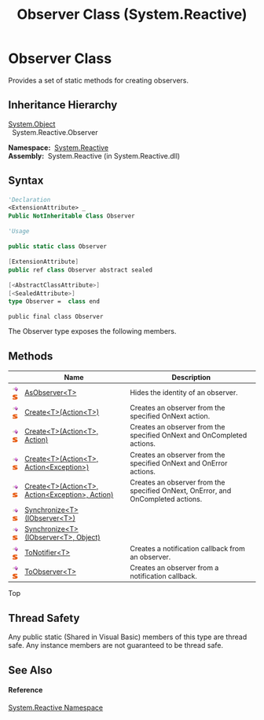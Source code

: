 ﻿---
title: Observer Class (System.Reactive)
TOCTitle: Observer Class
ms:assetid: T:System.Reactive.Observer
ms:mtpsurl: https://msdn.microsoft.com/en-us/library/system.reactive.observer(v=VS.103)
ms:contentKeyID: 36069570
ms.date: 06/28/2011
mtps_version: v=VS.103
f1_keywords:
- System.Reactive.Observer
dev_langs:
- CSharp
- JScript
- VB
- FSharp
- c++
---

# Observer Class

Provides a set of static methods for creating observers.

## Inheritance Hierarchy

[System.Object](https://msdn.microsoft.com/en-us/library/e5kfa45b)  
  System.Reactive.Observer  

**Namespace:**  [System.Reactive](hh229356\(v=vs.103\).md)  
**Assembly:**  System.Reactive (in System.Reactive.dll)

## Syntax

``` vb
'Declaration
<ExtensionAttribute> _
Public NotInheritable Class Observer
```

``` vb
'Usage
```

``` csharp
public static class Observer
```

``` c++
[ExtensionAttribute]
public ref class Observer abstract sealed
```

``` fsharp
[<AbstractClassAttribute>]
[<SealedAttribute>]
type Observer =  class end
```

``` jscript
public final class Observer
```

The Observer type exposes the following members.

## Methods

<table>
<thead>
<tr class="header">
<th> </th>
<th>Name</th>
<th>Description</th>
</tr>
</thead>
<tbody>
<tr class="odd">
<td><img src="images\Hh303103.pubmethod(en-us,VS.103).gif" title="Public method" alt="Public method" /><img src="images\Hh244319.static(en-us,VS.103).gif" title="Static member" alt="Static member" /></td>
<td><a href="https://msdn.microsoft.com/en-us/library/m:system.reactive.observer.asobserver%60%601(system.iobserver%7b%60%600%7d)(v=VS.103)">AsObserver&lt;T&gt;</a></td>
<td>Hides the identity of an observer.</td>
</tr>
<tr class="even">
<td><img src="images\Hh303103.pubmethod(en-us,VS.103).gif" title="Public method" alt="Public method" /><img src="images\Hh244319.static(en-us,VS.103).gif" title="Static member" alt="Static member" /></td>
<td><a href="https://msdn.microsoft.com/en-us/library/m:system.reactive.observer.create%60%601(system.action%7b%60%600%7d)(v=VS.103)">Create&lt;T&gt;(Action&lt;T&gt;)</a></td>
<td>Creates an observer from the specified OnNext action.</td>
</tr>
<tr class="odd">
<td><img src="images\Hh303103.pubmethod(en-us,VS.103).gif" title="Public method" alt="Public method" /><img src="images\Hh244319.static(en-us,VS.103).gif" title="Static member" alt="Static member" /></td>
<td><a href="https://msdn.microsoft.com/en-us/library/m:system.reactive.observer.create%60%601(system.action%7b%60%600%7d%2csystem.action)(v=VS.103)">Create&lt;T&gt;(Action&lt;T&gt;, Action)</a></td>
<td>Creates an observer from the specified OnNext and OnCompleted actions.</td>
</tr>
<tr class="even">
<td><img src="images\Hh303103.pubmethod(en-us,VS.103).gif" title="Public method" alt="Public method" /><img src="images\Hh244319.static(en-us,VS.103).gif" title="Static member" alt="Static member" /></td>
<td><a href="https://msdn.microsoft.com/en-us/library/m:system.reactive.observer.create%60%601(system.action%7b%60%600%7d%2csystem.action%7bsystem.exception%7d)(v=VS.103)">Create&lt;T&gt;(Action&lt;T&gt;, Action&lt;Exception&gt;)</a></td>
<td>Creates an observer from the specified OnNext and OnError actions.</td>
</tr>
<tr class="odd">
<td><img src="images\Hh303103.pubmethod(en-us,VS.103).gif" title="Public method" alt="Public method" /><img src="images\Hh244319.static(en-us,VS.103).gif" title="Static member" alt="Static member" /></td>
<td><a href="https://msdn.microsoft.com/en-us/library/m:system.reactive.observer.create%60%601(system.action%7b%60%600%7d%2csystem.action%7bsystem.exception%7d%2csystem.action)(v=VS.103)">Create&lt;T&gt;(Action&lt;T&gt;, Action&lt;Exception&gt;, Action)</a></td>
<td>Creates an observer from the specified OnNext, OnError, and OnCompleted actions.</td>
</tr>
<tr class="even">
<td><img src="images\Hh303103.pubmethod(en-us,VS.103).gif" title="Public method" alt="Public method" /><img src="images\Hh244319.static(en-us,VS.103).gif" title="Static member" alt="Static member" /></td>
<td><a href="https://msdn.microsoft.com/en-us/library/m:system.reactive.observer.synchronize%60%601(system.iobserver%7b%60%600%7d)(v=VS.103)">Synchronize&lt;T&gt;(IObserver&lt;T&gt;)</a></td>
<td></td>
</tr>
<tr class="odd">
<td><img src="images\Hh303103.pubmethod(en-us,VS.103).gif" title="Public method" alt="Public method" /><img src="images\Hh244319.static(en-us,VS.103).gif" title="Static member" alt="Static member" /></td>
<td><a href="https://msdn.microsoft.com/en-us/library/m:system.reactive.observer.synchronize%60%601(system.iobserver%7b%60%600%7d%2csystem.object)(v=VS.103)">Synchronize&lt;T&gt;(IObserver&lt;T&gt;, Object)</a></td>
<td></td>
</tr>
<tr class="even">
<td><img src="images\Hh303103.pubmethod(en-us,VS.103).gif" title="Public method" alt="Public method" /><img src="images\Hh244319.static(en-us,VS.103).gif" title="Static member" alt="Static member" /></td>
<td><a href="https://msdn.microsoft.com/en-us/library/m:system.reactive.observer.tonotifier%60%601(system.iobserver%7b%60%600%7d)(v=VS.103)">ToNotifier&lt;T&gt;</a></td>
<td>Creates a notification callback from an observer.</td>
</tr>
<tr class="odd">
<td><img src="images\Hh303103.pubmethod(en-us,VS.103).gif" title="Public method" alt="Public method" /><img src="images\Hh244319.static(en-us,VS.103).gif" title="Static member" alt="Static member" /></td>
<td><a href="https://msdn.microsoft.com/en-us/library/m:system.reactive.observer.toobserver%60%601(system.action%7bsystem.reactive.notification%7b%60%600%7d%7d)(v=VS.103)">ToObserver&lt;T&gt;</a></td>
<td>Creates an observer from a notification callback.</td>
</tr>
</tbody>
</table>

Top

## Thread Safety

Any public static (Shared in Visual Basic) members of this type are thread safe. Any instance members are not guaranteed to be thread safe.

## See Also

#### Reference

[System.Reactive Namespace](hh229356\(v=vs.103\).md)

